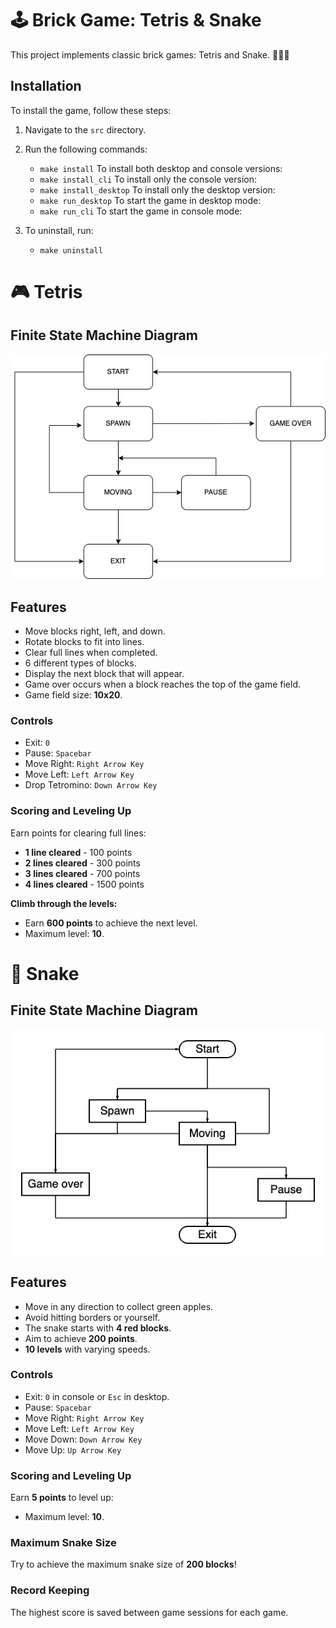 # 🕹️ Brick Game: Tetris & Snake

This project implements classic brick games: Tetris and Snake. 🧱💥🐍

## Installation

To install the game, follow these steps:

1. Navigate to the `src` directory.
2. Run the following commands:
   - `make install` To install both desktop and console versions: 
   - `make install_cli` To install only the console version:
   - `make install_desktop` To install only the desktop version:
   - `make run_desktop` To start the game in desktop mode:
   - `make run_cli` To start the game in console mode:

3. To uninstall, run:
   - `make uninstall`


# 🎮 Tetris

## Finite State Machine Diagram

![Tetris FSM Diagram](./src/dvi_data/tetris_fsm.png)

## Features

- Move blocks right, left, and down.
- Rotate blocks to fit into lines.
- Clear full lines when completed.
- 6 different types of blocks.
- Display the next block that will appear.
- Game over occurs when a block reaches the top of the game field.
- Game field size: **10x20**.

### Controls

- Exit: `0`
- Pause: `Spacebar`
- Move Right: `Right Arrow Key`
- Move Left: `Left Arrow Key`
- Drop Tetromino: `Down Arrow Key`

### Scoring and Leveling Up

Earn points for clearing full lines:

- **1 line cleared** - 100 points
- **2 lines cleared** - 300 points
- **3 lines cleared** - 700 points
- **4 lines cleared** - 1500 points

**Climb through the levels:**

- Earn **600 points** to achieve the next level.
- Maximum level: **10**.


# 🐍 Snake

## Finite State Machine Diagram

![Snake FSM Diagram](./src/dvi_data/snake_fsm.png)

## Features

- Move in any direction to collect green apples.
- Avoid hitting borders or yourself.
- The snake starts with **4 red blocks**.
- Aim to achieve **200 points**.
- **10 levels** with varying speeds.

### Controls

- Exit: `0` in console or `Esc` in desktop.
- Pause: `Spacebar`
- Move Right: `Right Arrow Key`
- Move Left: `Left Arrow Key`
- Move Down: `Down Arrow Key`
- Move Up: `Up Arrow Key`

### Scoring and Leveling Up

Earn **5 points** to level up:
- Maximum level: **10**.

### Maximum Snake Size

Try to achieve the maximum snake size of **200 blocks**!

### Record Keeping

The highest score is saved between game sessions for each game.

